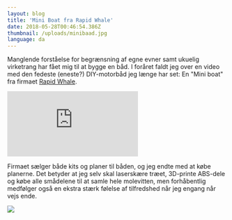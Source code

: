 ```yaml
---
layout: blog
title: 'Mini Boat fra Rapid Whale'
date: 2018-05-28T00:46:54.386Z
thumbnail: /uploads/minibaad.jpg
language: da
---
```

Manglende forståelse for begrænsning af egne evner samt ukuelig virketrang har fået mig til at bygge en båd. I foråret faldt jeg over en video med den fedeste (eneste?) DIY-motorbåd jeg længe har set: En "Mini boat" fra firmaet [Rapid Whale](http://rapidwhale.com/mini-boat.php).

<div class="iframe iframe__16x9 mb">
  <iframe src="https://www.youtube.com/embed/ItZRMgxW-cg?rel=0&amp;showinfo=0" frameborder="0" allow="autoplay; encrypted-media" allowfullscreen></iframe>
</div>

Firmaet sælger både kits og planer til båden, og jeg endte med at købe planerne. Det betyder at jeg selv skal laserskære træet, 3D-printe ABS-dele og købe alle smådelene til at samle hele molevitten, men forhåbentlig medfølger også en ekstra stærk følelse af tilfredshed når jeg engang når vejs ende.

<img src="/uploads/minibaad.jpg" class="no-shadow" />
